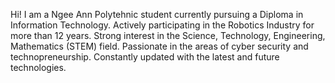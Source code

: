 Hi! I am a Ngee Ann Polytehnic student currently pursuing a Diploma in Information Technology.
Actively participating in the Robotics Industry for more than 12 years.
Strong interest in the Science, Technology, Engineering, Mathematics (STEM) field.
Passionate in the areas of cyber security and technopreneurship.
Constantly updated with the latest and future technologies.
